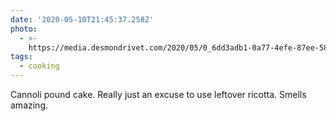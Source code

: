 ```yaml
---
date: '2020-05-10T21:45:37.258Z'
photo:
  - >-
    https://media.desmondrivet.com/2020/05/0_6dd3adb1-0a77-4efe-87ee-58ca9cf76367.jpg
tags:
  - cooking
---
```


Cannoli pound cake. Really just an excuse to use leftover ricotta. Smells amazing.
